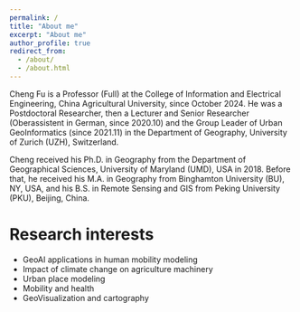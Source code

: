```yaml
---
permalink: /
title: "About me"
excerpt: "About me"
author_profile: true
redirect_from: 
  - /about/
  - /about.html
---
```


Cheng Fu is a Professor (Full) at the College of Information and Electrical Engineering, China Agricultural University, since October 2024. He was a Postdoctoral Researcher, then a Lecturer and Senior Researcher (Oberassistent in German, since 2020.10) and the Group Leader of Urban GeoInformatics (since 2021.11) in the Department of Geography, University of Zurich (UZH), Switzerland. 

Cheng received his Ph.D. in Geography from the Department of Geographical Sciences, University of Maryland (UMD), USA in 2018. Before that, he received his M.A. in Geography from Binghamton University (BU), NY, USA, and his B.S. in Remote Sensing and GIS from Peking University (PKU), Beijing, China.

Research interests
======
* GeoAI applications in human mobility modeling
* Impact of climate change on agriculture machinery
* Urban place modeling
* Mobility and health
* GeoVisualization and cartography
